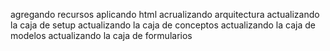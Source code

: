 agregando recursos
aplicando html
acrualizando arquitectura
actualizando la caja de setup
actualizando la caja de conceptos
actualizando la caja de modelos
actualizando la caja de formularios